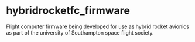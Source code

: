 # hybridrocketfc_firmware
Flight computer firmware being developed for use as hybrid rocket avionics as part of the university of Southampton space flight society.